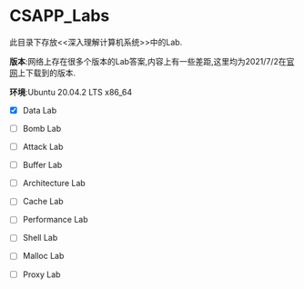 # CSAPP_Labs

此目录下存放<<深入理解计算机系统>>中的Lab.

**版本**:网络上存在很多个版本的Lab答案,内容上有一些差距,这里均为2021/7/2在[官网](http://csapp.cs.cmu.edu/3e/labs.html)上下载到的版本.

**环境**:Ubuntu 20.04.2 LTS x86_64



- [x] Data Lab

- [ ] Bomb Lab

- [ ] Attack Lab

- [ ] Buffer Lab

- [ ] Architecture Lab

- [ ] Cache Lab

- [ ] Performance Lab

- [ ] Shell Lab

- [ ] Malloc Lab

- [ ] Proxy Lab

